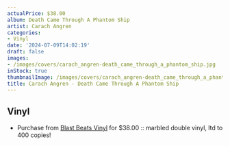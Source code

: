 ```yaml
---
actualPrice: $38.00
album: Death Came Through A Phantom Ship
artist: Carach Angren
categories:
- Vinyl
date: '2024-07-09T14:02:19'
draft: false
images:
- /images/covers/carach_angren-death_came_through_a_phantom_ship.jpg
inStock: true
thumbnailImage: /images/covers/carach_angren-death_came_through_a_phantom_ship-thumb.jpg
title: Carach Angren - Death Came Through A Phantom Ship
---
```


## Vinyl
* Purchase from [Blast Beats Vinyl](https://blastbeatsvinyl.com/products/carach-angren-death-came-through-a-phantom-ship-marbled-double-vinyl-ltd-to-400-copies) for $38.00 :: marbled double vinyl, ltd to 400 copies!
